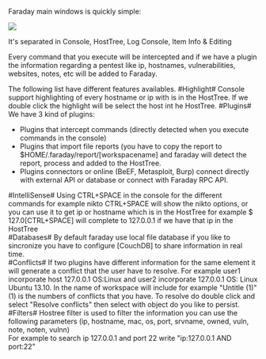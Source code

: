 Faraday main windows is quickly simple:  

![](https://raw.github.com/wiki/infobyte/faraday/images/Faraday-Mainwindow.png)

It's separated in Console, HostTree, Log Console, Item Info & Editing

Every command that you execute will be intercepted and if we have a plugin the information regarding a pentest like ip, hostnames, vulnerabilities, websites, notes, etc  will be added to Faraday.

The following list have different features availables.
#Highlight#
Console support highlighting of every hostname or ip with is in the HostTree. If we double click the highlight will be select the host int he HostTree.
#Plugins#
We have 3 kind of plugins:
 * Plugins that intercept commands (directly detected when you execute commands in the console)  
 * Plugins that import file reports (you have to copy the report to $HOME/.faraday/report/[workspacename] and faraday will detect the report, process and added to the HostTree.
 * Plugins connectors or online (BeEF, Metasploit, Burp) connect directly with external API or database or connect with Faraday RPC API.   

#IntelliSense#
Using CTRL+SPACE in the console for the different commands for example nikto CTRL+SPACE will show the nikto options, or you can use it to get ip or hostname which is in the HostTree for example $ 127.0[CTRL+SPACE] will complete to 127.0.0.1 if we have that ip in the HostTree  
#Databases#
By default faraday use local file database if you like to sincronize you have to configure [CouchDB] to share information in real time.  
#Conflicts#
If two plugins have different information for the same element it will generate a conflict that the user have to resolve. For example user1 incorporate host 127.0.0.1 OS:Linux and user2 incorporate 127.0.0.1 OS: Linux Ubuntu 13.10. In the name of workspace will include for example "Untitle (1)" (1) is the numbers of conflicts that you have. To resolve do double click and select "Resolve conflicts" then select with object do you like to persist.  
#Filters#
Hostree filter is used to filter the information you can use the following parameters (ip, hostname, mac, os, port, srvname, owned, vuln, note, noten, vulnn)  
For example to search ip 127.0.0.1 and port 22 write "ip:127.0.0.1 AND port:22"  